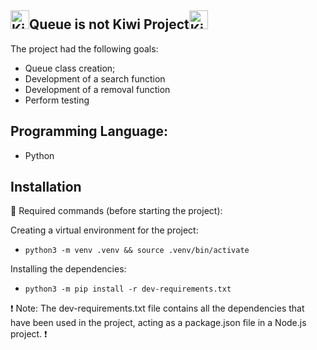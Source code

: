 ## <img src="https://media.istockphoto.com/id/1047832760/pt/vetorial/kiwi-fruit-isolated-and-half-cut-kiwi-fruit-vector-illustration.jpg?s=612x612&w=0&k=20&c=Bm6jvH248DTLpVG1DFi42s0E8V2CVmxlXXuV0SIsz0Y=" alt="Kiwi Fruit" width="30" height="30">Queue is not Kiwi Project<img src="https://www.google.com/url?sa=i&url=https%3A%2F%2Fbr.pinterest.com%2Fpin%2F426505027207430993%2F&psig=AOvVaw2egAYS41sNlBTiu5hdhjtD&ust=1687542999541000&source=images&cd=vfe&ved=0CBEQjRxqFwoTCIj68Nm51_8CFQAAAAAdAAAAABAR" alt="Kiwi Fruit" width="30" height="30">





The project had the following goals:

- Queue class creation;
- Development of a search function
- Development of a removal function
- Perform testing


## Programming Language:
- Python

## Installation

🤖 Required commands (before starting the project):

Creating a virtual environment for the project:

* `python3 -m venv .venv && source .venv/bin/activate`

Installing the dependencies:

* `python3 -m pip install -r dev-requirements.txt`


❗️ Note: 
The dev-requirements.txt file contains all the dependencies that have been used in the project, acting as a package.json file in a Node.js project. ❗️

